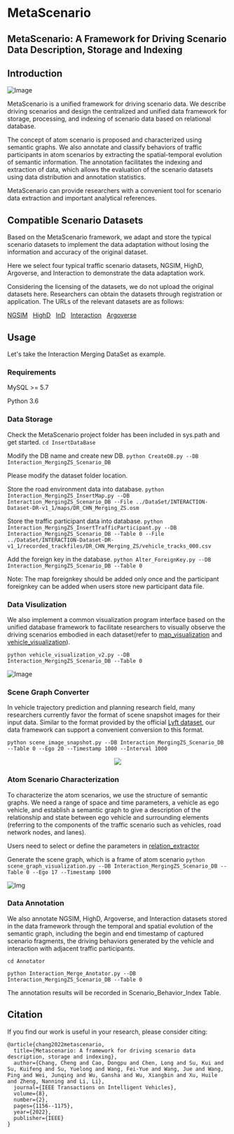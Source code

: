 # MetaScenario
MetaScenario: A Framework for Driving Scenario Data Description, Storage and Indexing
---

## Introduction
![Image](https://github.com/THU-changc17/MetaScenario/blob/main/Visualization/DataBase.jpg)

MetaScenario is a unified framework for driving scenario data. We describe driving scenarios and design the centralized and unified data framework for storage, processing, and indexing of scenario data based on relational database.

The concept of atom scenario is proposed and characterized using semantic graphs. We also annotate and classify behaviors of traffic participants in atom scenarios by extracting the spatial-temporal evolution of semantic information. The annotation facilitates the indexing and extraction of data, which allows the evaluation of the
scenario datasets using data distribution and annotation statistics. 

MetaScenario can provide researchers with a convenient tool for scenario data extraction and important analytical references.

## Compatible Scenario Datasets
Based on the MetaScenario framework, we adapt and 
store the typical scenario datasets to implement the data adaptation without losing the information 
and accuracy of the original dataset.

Here we select four typical traffic scenario datasets, NGSIM, HighD, Argoverse, and Interaction to demonstrate the data adaptation work.

Considering the licensing of the datasets, we do not upload the original datasets here. Researchers can obtain the datasets through registration or application.
The URLs of the relevant datasets are as follows:

[NGSIM](https://ops.fhwa.dot.gov/trafficanalysistools/ngsim.htm) &nbsp; [HighD](https://www.highd-dataset.com/) &nbsp; [InD](https://www.ind-dataset.com/)
&nbsp; [Interaction](http://interaction-dataset.com/)  &nbsp; [Argoverse](https://www.argoverse.org/data.html)

## Usage
Let's take the Interaction Merging DataSet as example.

### Requirements
MySQL >= 5.7

Python 3.6

### Data Storage

Check the MetaScenario project folder has been included in sys.path and get started.
`cd InsertDataBase`

Modify the DB name and create new DB.
`python CreateDB.py --DB Interaction_MergingZS_Scenario_DB`

Please modify the dataset folder location. 

Store the road environment data into database.
`python Interaction_MergingZS_InsertMap.py --DB Interaction_MergingZS_Scenario_DB --File ../DataSet/INTERACTION-Dataset-DR-v1_1/maps/DR_CHN_Merging_ZS.osm`

Store the traffic participant data into database.
`python Interaction_MergingZS_InsertTrafficParticipant.py --DB Interaction_MergingZS_Scenario_DB --Table 0 --File ../DataSet/INTERACTION-Dataset-DR-v1_1/recorded_trackfiles/DR_CHN_Merging_ZS/vehicle_tracks_000.csv
`

Add the foreign key in the database.
`python Alter_ForeignKey.py --DB Interaction_MergingZS_Scenario_DB --Table 0`

Note: The map foreignkey should be added only once and 
the participant foreignkey can be added when users store new participant data file.

### Data Visulization
We also implement a common visualization program interface based on the unified database framework to facilitate
researchers to visually observe the driving scenarios embodied in each dataset(refer to [map_visualization](https://github.com/THU-changc17/MetaScenario/blob/main/map_visualization.py) 
and [vehicle_visualization](https://github.com/THU-changc17/MetaScenario/blob/main/vehicle_visualization_v2.py)).

`python vehicle_visualization_v2.py --DB Interaction_MergingZS_Scenario_DB --Table 0`

![Image](https://github.com/THU-changc17/MetaScenario/blob/main/Visualization/Merging.png)

### Scene Graph Converter
In vehicle trajectory prediction and planning research field, many researchers currently favor the format of scene snapshot
images for their input data. Similar to the format provided by the official [Lyft dataset](https://level-5.global/data/), our data framework
can support a convenient conversion to this format.

`python scene_image_snapshot.py --DB Interaction_MergingZS_Scenario_DB --Table 0 --Ego 20 --Timestamp 1000 --Interval 1000`

<div align=center><img src="https://github.com/THU-changc17/MetaScenario/blob/main/Visualization/snapimage.png"/></div>

### Atom Scenario Characterization
To characterize the atom scenarios, we use the structure of
semantic graphs. We need a range of space and time parameters, a
vehicle as ego vehicle, and establish a semantic graph to give a
description of the relationship and state between ego vehicle
and surrounding elements (referring to the components of the
traffic scenario such as vehicles, road network nodes, and lanes).

Users need to select or define the parameters in [relation_extractor](https://github.com/THU-changc17/MetaScenario/blob/main/relation_extractor.py)

Generate the scene graph, which is a frame of atom scenario `python scene_graph_visualization.py --DB Interaction_MergingZS_Scenario_DB --Table 0 --Ego 17 --Timestamp 1000`

![Img](https://github.com/THU-changc17/MetaScenario/blob/main/AtomScenarioGraph/17_1000.jpg)

### Data Annotation

We also annotate NGSIM, HighD, Argoverse, and Interaction
datasets stored in the data framework through the temporal and
spatial evolution of the semantic graph, including the begin and
end timestamp of captured scenario fragments, the driving
behaviors generated by the vehicle and interaction with
adjacent traffic participants.

`cd Annotator`

`python Interaction_Merge_Anotator.py --DB Interaction_MergingZS_Scenario_DB --Table 0`

The annotation results will be recorded in Scenario_Behavior_Index Table.

## Citation
If you find our work is useful in your research, please consider citing:
```
@article{chang2022metascenario,
  title={Metascenario: A framework for driving scenario data description, storage and indexing},
  author={Chang, Cheng and Cao, Dongpu and Chen, Long and Su, Kui and Su, Kuifeng and Su, Yuelong and Wang, Fei-Yue and Wang, Jue and Wang, Ping and Wei, Junqing and Wu, Gansha and Wu, Xiangbin and Xu, Huile and Zheng, Nanning and Li, Li},
  journal={IEEE Transactions on Intelligent Vehicles},
  volume={8},
  number={2},
  pages={1156--1175},
  year={2022},
  publisher={IEEE}
}
```
